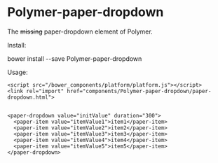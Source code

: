 Polymer-paper-dropdown
======================

The ~~missing~~ paper-dropdown element of Polymer.

Install:

  bower install --save Polymer-paper-dropdown

Usage:

```
<script src="/bower_components/platform/platform.js"></script>
<link rel="import" href="components/Polymer-paper-dropdown/paper-dropdown.html">


<paper-dropdown value="initValue" duration="300">
  <paper-item value="itemValue1">item1</paper-item>
  <paper-item value="itemValue2">item2</paper-item>
  <paper-item value="itemValue3">item3</paper-item>
  <paper-item value="itemValue4">item4</paper-item>
  <paper-item value="itemValue5">item5</paper-item>
</paper-dropdown>
```
